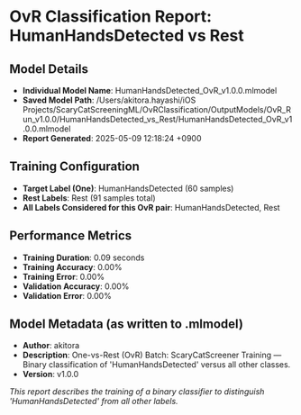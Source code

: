 # OvR Classification Report: HumanHandsDetected vs Rest

## Model Details
- **Individual Model Name**: HumanHandsDetected_OvR_v1.0.0.mlmodel 
- **Saved Model Path**: /Users/akitora.hayashi/iOS Projects/ScaryCatScreeningML/OvRClassification/OutputModels/OvR_Run_v1.0.0/HumanHandsDetected_vs_Rest/HumanHandsDetected_OvR_v1.0.0.mlmodel
- **Report Generated**: 2025-05-09 12:18:24 +0900

## Training Configuration
- **Target Label (One)**: HumanHandsDetected (60 samples)
- **Rest Labels**: Rest (91 samples total)
- **All Labels Considered for this OvR pair**: HumanHandsDetected, Rest

## Performance Metrics
- **Training Duration**: 0.09 seconds
- **Training Accuracy**: 0.00%
- **Training Error**: 0.00%
- **Validation Accuracy**: 0.00%
- **Validation Error**: 0.00%

## Model Metadata (as written to .mlmodel)
- **Author**: akitora
- **Description**: One-vs-Rest (OvR) Batch: ScaryCatScreener Training — Binary classification of 'HumanHandsDetected' versus all other classes. 
- **Version**: v1.0.0

*This report describes the training of a binary classifier to distinguish 'HumanHandsDetected' from all other labels.*
